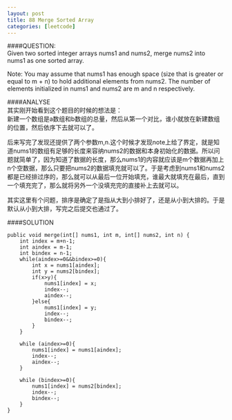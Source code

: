 ```yaml
---
layout: post
title: 88 Merge Sorted Array
categories: [leetcode]
---
```


####QUESTION:  
Given two sorted integer arrays nums1 and nums2, merge nums2 into nums1 as one sorted array.

Note:
You may assume that nums1 has enough space (size that is greater or equal to m + n) to hold additional elements from nums2. The number of elements initialized in nums1 and nums2 are m and n respectively.

####ANALYSE  
其实刚开始看到这个题目的时候的想法是：  
新建一个数组是a数组和b数组的总量，然后从第一个对比，谁小就放在新建数组的位置，然后依序下去就可以了。

后来写完了发现还提供了两个参数m,n.这个时候才发现note上给了界定，就是知道nums1的数组有足够的长度来容纳nums2的数据和本身初始化的数据。所以问题就简单了，因为知道了数据的长度，那么nums1的内容就应该是m个数据再加上n个空数据，那么只要把nums2的数据填充就可以了。于是考虑到nums1和nums2都是已经排过序的，那么就可以从最后一位开始填充，谁最大就填充在最后，直到一个填充完了，那么就将另外一个没填充完的直接补上去就可以。  

其实这里有个问题，排序是确定了是指从大到小排好了，还是从小到大排的。于是默认从小到大排，写完之后提交也通过了。


####SOLUTION


    public void merge(int[] nums1, int m, int[] nums2, int n) {
        int index = m+n-1;
        int aindex = m-1;
        int bindex = n-1;
        while(aindex>=0&&bindex>=0){
            int x = nums1[aindex];
            int y = nums2[bindex];
            if(x>y){
                nums1[index] = x;
                index--;
                aindex--;
            }else{
                nums1[index] = y;
                index--;
                bindex--;
            }
        }

        while (aindex>=0){
            nums1[index] = nums1[aindex];
            index--;
            aindex--;
        }

        while (bindex>=0){
            nums1[index] = nums2[bindex];
            index--;
            bindex--;
        }
    }
    


